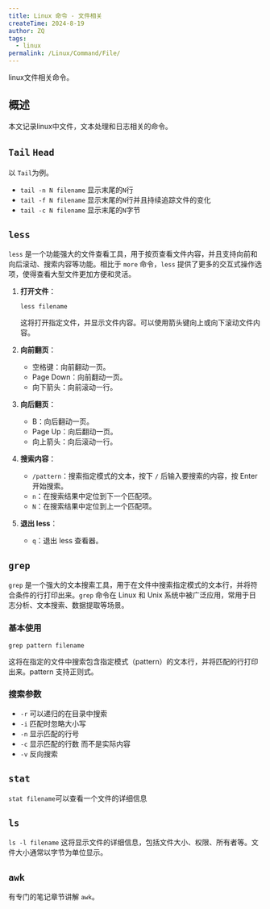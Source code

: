 ```yaml
---
title: Linux 命令 - 文件相关
createTime: 2024-8-19
author: ZQ
tags:
  - linux
permalink: /Linux/Command/File/
---
```


 linux文件相关命令。
 
<!-- more -->

## 概述

本文记录linux中文件，文本处理和日志相关的命令。

## `Tail`  `Head`

以 `Tail`为例。

+ `tail -n N filename` 显示末尾的`N`行
+ `tail -f N filename` 显示末尾的`N`行并且持续追踪文件的变化
+ `tail -c N filename` 显示末尾的`N`字节

## `less`

`less` 是一个功能强大的文件查看工具，用于按页查看文件内容，并且支持向前和向后滚动、搜索内容等功能。相比于 `more` 命令，`less` 提供了更多的交互式操作选项，使得查看大型文件更加方便和灵活。

1. **打开文件**：
    ```
    less filename
    ```
    这将打开指定文件，并显示文件内容。可以使用箭头键向上或向下滚动文件内容。
    
1. **向前翻页**：
    - 空格键：向前翻动一页。
    - Page Down：向前翻动一页。
    - 向下箭头：向前滚动一行。
    
1. **向后翻页**：
    - B：向后翻动一页。
    - Page Up：向后翻动一页。
    - 向上箭头：向后滚动一行。
    
1. **搜索内容**：
    - `/pattern`：搜索指定模式的文本，按下 `/` 后输入要搜索的内容，按 Enter 开始搜索。
    - `n`：在搜索结果中定位到下一个匹配项。
    - `N`：在搜索结果中定位到上一个匹配项。
    
1. **退出 less**：
    - `q`：退出 less 查看器。

## `grep`

`grep` 是一个强大的文本搜索工具，用于在文件中搜索指定模式的文本行，并将符合条件的行打印出来。`grep` 命令在 Linux 和 Unix 系统中被广泛应用，常用于日志分析、文本搜索、数据提取等场景。

### 基本使用

`grep pattern filename`

这将在指定的文件中搜索包含指定模式（pattern）的文本行，并将匹配的行打印出来。pattern 支持正则式。

### 搜索参数

+ `-r` 可以递归的在目录中搜索
+ `-i` 匹配时忽略大小写
+ `-n` 显示匹配的行号
+ `-c` 显示匹配的行数 而不是实际内容
+ `-v` 反向搜索

## `stat`

`stat filename`可以查看一个文件的详细信息

## `ls`

`ls -l filename` 这将显示文件的详细信息，包括文件大小、权限、所有者等。文件大小通常以字节为单位显示。

## `awk`

有专门的笔记章节讲解 `awk`。
